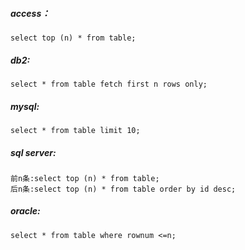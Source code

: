 ##### access：
```
select top (n) * from table;
```

##### db2:
```
select * from table fetch first n rows only;
```

##### mysql:
```
select * from table limit 10;
```

##### sql server:
```
前n条:select top (n) * from table;
后n条:select top (n) * from table order by id desc;
```

##### oracle:
```
select * from table where rownum <=n;
```
